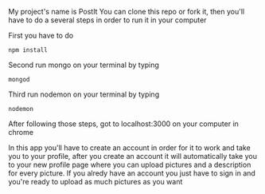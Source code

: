 My project's name is PostIt
You can clone this repo or fork it, then you'll have to do a several steps in order to run it in your computer

First you have to do
```
npm install
```

Second run mongo on your terminal by typing 
```
mongod
```

Third run nodemon on your terminal by typing
```
nodemon
```

After following those steps, got to localhost:3000 on your computer in chrome

In this app you'll have to create an account in order for it to work and take you to your profile, after you create an account it will automatically take you to your new profile page where you can upload pictures and a description for every picture.
If you alredy have an account you just have to sign in and you're ready to upload as much pictures as you want 

